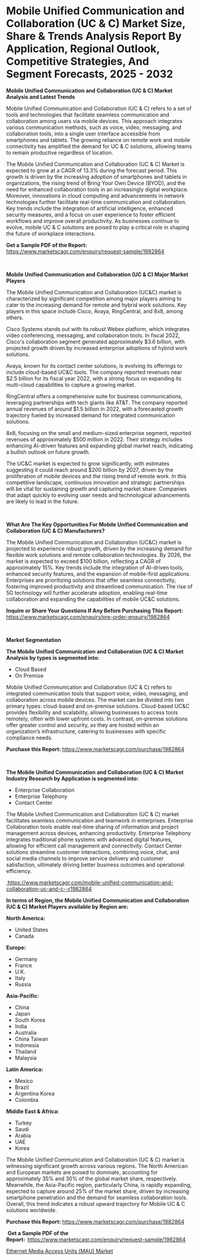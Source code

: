 <p><h1>Mobile Unified Communication and Collaboration (UC & C) Market Size, Share & Trends Analysis Report By Application, Regional Outlook, Competitive Strategies, And Segment Forecasts, 2025 - 2032</h1></p><p><strong>Mobile Unified Communication and Collaboration (UC & C) Market Analysis and Latest Trends</strong></p>
<p><p>Mobile Unified Communication and Collaboration (UC & C) refers to a set of tools and technologies that facilitate seamless communication and collaboration among users via mobile devices. This approach integrates various communication methods, such as voice, video, messaging, and collaboration tools, into a single user interface accessible from smartphones and tablets. The growing reliance on remote work and mobile connectivity has amplified the demand for UC & C solutions, allowing teams to remain productive regardless of location.</p><p>The Mobile Unified Communication and Collaboration (UC & C) Market is expected to grow at a CAGR of 13.3% during the forecast period. This growth is driven by the increasing adoption of smartphones and tablets in organizations, the rising trend of Bring Your Own Device (BYOD), and the need for enhanced collaboration tools in an increasingly digital workplace. Moreover, innovations in cloud computing and advancements in network technologies further facilitate real-time communication and collaboration. Key trends include the integration of artificial intelligence, enhanced security measures, and a focus on user experience to foster efficient workflows and improve overall productivity. As businesses continue to evolve, mobile UC & C solutions are poised to play a critical role in shaping the future of workplace interactions.</p></p>
<p><strong>Get a Sample PDF of the Report:&nbsp;</strong> <a href="https://www.marketscagr.com/enquiry/request-sample/1982864?utm_campaign=2138&utm_medium=2&utm_source=Github&utm_content=ia&utm_term=15022025&utm_id=mobile-unified-communication-and-collaboration-uc-c">https://www.marketscagr.com/enquiry/request-sample/1982864</a></p>
<p>&nbsp;</p>
<p><strong>Mobile Unified Communication and Collaboration (UC & C) Major Market Players</strong></p>
<p><p>The Mobile Unified Communication and Collaboration (UC&C) market is characterized by significant competition among major players aiming to cater to the increasing demand for remote and hybrid work solutions. Key players in this space include Cisco, Avaya, RingCentral, and 8x8, among others.</p><p>Cisco Systems stands out with its robust Webex platform, which integrates video conferencing, messaging, and collaboration tools. In fiscal 2022, Cisco's collaboration segment generated approximately $3.6 billion, with projected growth driven by increased enterprise adoptions of hybrid work solutions.</p><p>Avaya, known for its contact center solutions, is evolving its offerings to include cloud-based UC&C tools. The company reported revenues near $2.5 billion for its fiscal year 2022, with a strong focus on expanding its multi-cloud capabilities to capture a growing market.</p><p>RingCentral offers a comprehensive suite for business communications, leveraging partnerships with tech giants like AT&T. The company reported annual revenues of around $1.5 billion in 2022, with a forecasted growth trajectory fueled by increased demand for integrated communication solutions.</p><p>8x8, focusing on the small and medium-sized enterprise segment, reported revenues of approximately $500 million in 2022. Their strategy includes enhancing AI-driven features and expanding global market reach, indicating a bullish outlook on future growth.</p><p>The UC&C market is expected to grow significantly, with estimates suggesting it could reach around $200 billion by 2027, driven by the proliferation of mobile devices and the rising trend of remote work. In this competitive landscape, continuous innovation and strategic partnerships will be vital for sustaining growth and capturing market share. Companies that adapt quickly to evolving user needs and technological advancements are likely to lead in the future.</p></p>
<p>&nbsp;</p>
<p><strong>What Are The Key Opportunities For Mobile Unified Communication and Collaboration (UC & C) Manufacturers?</strong></p>
<p><p>The Mobile Unified Communication and Collaboration (UC&C) market is projected to experience robust growth, driven by the increasing demand for flexible work solutions and remote collaboration technologies. By 2026, the market is expected to exceed $100 billion, reflecting a CAGR of approximately 15%. Key trends include the integration of AI-driven tools, enhanced security features, and the expansion of mobile-first applications. Enterprises are prioritizing solutions that offer seamless connectivity, fostering improved productivity and streamlined communication. The rise of 5G technology will further accelerate adoption, enabling real-time collaboration and expanding the capabilities of mobile UC&C solutions.</p></p>
<p><strong>Inquire or Share Your Questions If Any Before Purchasing This Report:</strong> <a href="https://www.marketscagr.com/enquiry/pre-order-enquiry/1982864?utm_campaign=2138&utm_medium=2&utm_source=Github&utm_content=ia&utm_term=15022025&utm_id=mobile-unified-communication-and-collaboration-uc-c">https://www.marketscagr.com/enquiry/pre-order-enquiry/1982864</a></p>
<p>&nbsp;</p>
<p><strong>Market Segmentation</strong></p>
<p><strong>The Mobile Unified Communication and Collaboration (UC & C) Market Analysis by types is segmented into:</strong></p>
<p><ul><li>Cloud Based</li><li>On Premise</li></ul></p>
<p><p>Mobile Unified Communication and Collaboration (UC & C) refers to integrated communication tools that support voice, video, messaging, and collaboration across mobile devices. The market can be divided into two primary types: cloud-based and on-premise solutions. Cloud-based UC&C provides flexibility and scalability, allowing businesses to access tools remotely, often with lower upfront costs. In contrast, on-premise solutions offer greater control and security, as they are hosted within an organization’s infrastructure, catering to businesses with specific compliance needs.</p></p>
<p><strong>Purchase this Report:&nbsp;</strong><a href="https://www.marketscagr.com/purchase/1982864?utm_campaign=2138&utm_medium=2&utm_source=Github&utm_content=ia&utm_term=15022025&utm_id=mobile-unified-communication-and-collaboration-uc-c">https://www.marketscagr.com/purchase/1982864</a></p>
<p>&nbsp;</p>
<p><strong>The Mobile Unified Communication and Collaboration (UC & C) Market Industry Research by Application is segmented into:</strong></p>
<p><ul><li>Enterprise Collaboration</li><li>Enterprise Telephony</li><li>Contact Center</li></ul></p>
<p><p>The Mobile Unified Communication and Collaboration (UC & C) market facilitates seamless communication and teamwork in enterprises. Enterprise Collaboration tools enable real-time sharing of information and project management across devices, enhancing productivity. Enterprise Telephony integrates traditional phone systems with advanced digital features, allowing for efficient call management and connectivity. Contact Center solutions streamline customer interactions, combining voice, chat, and social media channels to improve service delivery and customer satisfaction, ultimately driving better business outcomes and operational efficiency.</p></p>
<p><a href="https://www.marketscagr.com/mobile-unified-communication-and-collaboration-uc-and-c--r1982864?utm_campaign=2138&utm_medium=2&utm_source=Github&utm_content=ia&utm_term=15022025&utm_id=mobile-unified-communication-and-collaboration-uc-c">&nbsp;https://www.marketscagr.com/mobile-unified-communication-and-collaboration-uc-and-c--r1982864</a></p>
<p><strong>In terms of Region, the Mobile Unified Communication and Collaboration (UC & C) Market Players available by Region are:</strong></p>
<p>
    <p> <strong> North America: </strong>
        <ul>
            <li>United States</li>
            <li>Canada</li>
        </ul>
        </p> 
    <p> <strong> Europe: </strong>
        <ul>
            <li>Germany</li>
            <li>France</li>
            <li>U.K.</li>
            <li>Italy</li>
            <li>Russia</li>
        </ul>
        </p> 
    <p> <strong> Asia-Pacific: </strong>
        <ul>
            <li>China</li>
            <li>Japan</li>
            <li>South Korea</li>
            <li>India</li>
            <li>Australia</li>
            <li>China Taiwan</li>
            <li>Indonesia</li>
            <li>Thailand</li>
            <li>Malaysia</li>
        </ul>
        </p> 
    <p> <strong> Latin America: </strong>
        <ul>
            <li>Mexico</li>
            <li>Brazil</li>
            <li>Argentina Korea</li>
            <li>Colombia</li>
        </ul>
        </p> 
    <p> <strong> Middle East & Africa: </strong>
        <ul>
            <li>Turkey</li>
            <li>Saudi</li>
            <li>Arabia</li>
            <li>UAE</li>
            <li>Korea</li>
        </ul>
    </p>
    </p>
<p><p>The Mobile Unified Communication and Collaboration (UC & C) market is witnessing significant growth across various regions. The North American and European markets are poised to dominate, accounting for approximately 35% and 30% of the global market share, respectively. Meanwhile, the Asia-Pacific region, particularly China, is rapidly expanding, expected to capture around 25% of the market share, driven by increasing smartphone penetration and the demand for seamless collaboration tools. Overall, this trend indicates a robust upward trajectory for Mobile UC & C solutions worldwide.</p></p>
<p><strong>Purchase this Report: </strong><a href="https://www.marketscagr.com/purchase/1982864?utm_campaign=2138&utm_medium=2&utm_source=Github&utm_content=ia&utm_term=15022025&utm_id=mobile-unified-communication-and-collaboration-uc-c">https://www.marketscagr.com/purchase/1982864</a></p>
<p>&nbsp;<strong>Get a Sample PDF of the Report:&nbsp;&nbsp;</strong><a href="https://www.marketscagr.com/enquiry/request-sample/1982864?utm_campaign=2138&utm_medium=2&utm_source=Github&utm_content=ia&utm_term=15022025&utm_id=mobile-unified-communication-and-collaboration-uc-c">https://www.marketscagr.com/enquiry/request-sample/1982864</a></p>
<p><strong></strong></p>
<p><p><a href="https://github.com/joannesouthgate/Market-Research-Report-List-5/blob/main/ethernet-media-access-units-mau-market.md?utm_campaign=2138&utm_medium=2&utm_source=Github&utm_content=ia&utm_term=15022025&utm_id=mobile-unified-communication-and-collaboration-uc-c">Ethernet Media Access Units (MAU) Market</a></p></p>